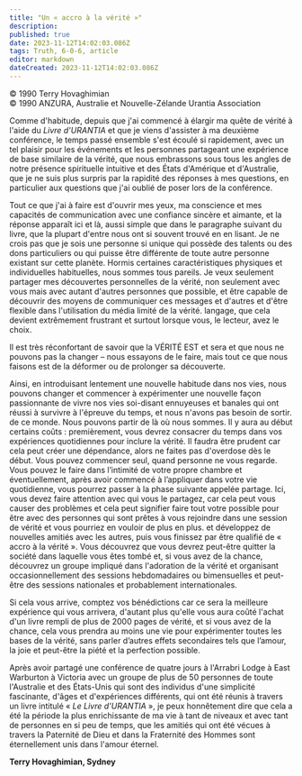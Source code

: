 ```yaml
---
title: "Un « accro à la vérité »"
description: 
published: true
date: 2023-11-12T14:02:03.086Z
tags: Truth, 6-0-6, article
editor: markdown
dateCreated: 2023-11-12T14:02:03.086Z
---
```


<p class="v-card v-sheet theme--light gray lighten-3 px-2 py-1">© 1990 Terry Hovaghimian<br>© 1990 ANZURA, Australie et Nouvelle-Zélande Urantia Association</p>


Comme d'habitude, depuis que j'ai commencé à élargir ma quête de vérité à l'aide du _Livre d'URANTIA_ et que je viens d'assister à ma deuxième conférence, le temps passé ensemble s'est écoulé si rapidement, avec un tel plaisir pour les événements et les personnes partageant une expérience de base similaire de la vérité, que nous embrassons sous tous les angles de notre présence spirituelle intuitive et des États d'Amérique et d'Australie, que je ne suis plus surpris par la rapidité des réponses à mes questions, en particulier aux questions que j'ai oublié de poser lors de la conférence.

Tout ce que j'ai à faire est d'ouvrir mes yeux, ma conscience et mes capacités de communication avec une confiance sincère et aimante, et la réponse apparaît ici et là, aussi simple que dans le paragraphe suivant du livre, que la plupart d'entre nous ont si souvent trouvé en en lisant. Je ne crois pas que je sois une personne si unique qui possède des talents ou des dons particuliers ou qui puisse être différente de toute autre personne existant sur cette planète. Hormis certaines caractéristiques physiques et individuelles habituelles, nous sommes tous pareils. Je veux seulement partager mes découvertes personnelles de la vérité, non seulement avec vous mais avec autant d'autres personnes que possible, et être capable de découvrir des moyens de communiquer ces messages et d'autres et d'être flexible dans l'utilisation du média limité de la vérité. langage, que cela devient extrêmement frustrant et surtout lorsque vous, le lecteur, avez le choix.

Il est très réconfortant de savoir que la VÉRITÉ EST et sera et que nous ne pouvons pas la changer – nous essayons de le faire, mais tout ce que nous faisons est de la déformer ou de prolonger sa découverte.

Ainsi, en introduisant lentement une nouvelle habitude dans nos vies, nous pouvons changer et commencer à expérimenter une nouvelle façon passionnante de vivre nos vies soi-disant ennuyeuses et banales qui ont réussi à survivre à l'épreuve du temps, et nous n'avons pas besoin de sortir. de ce monde. Nous pouvons partir de là où nous sommes. Il y aura au début certains coûts : premièrement, vous devrez consacrer du temps dans vos expériences quotidiennes pour inclure la vérité. Il faudra être prudent car cela peut créer une dépendance, alors ne faites pas d'overdose dès le début. Vous pouvez commencer seul, quand personne ne vous regarde. Vous pouvez le faire dans l’intimité de votre propre chambre et éventuellement, après avoir commencé à l’appliquer dans votre vie quotidienne, vous pourrez passer à la phase suivante appelée partage. Ici, vous devez faire attention avec qui vous le partagez, car cela peut vous causer des problèmes et cela peut signifier faire tout votre possible pour être avec des personnes qui sont prêtes à vous rejoindre dans une session de vérité et vous pourriez en vouloir de plus en plus. et développez de nouvelles amitiés avec les autres, puis vous finissez par être qualifié de « accro à la vérité ». Vous découvrez que vous devrez peut-être quitter la société dans laquelle vous êtes tombé et, si vous avez de la chance, découvrez un groupe impliqué dans l'adoration de la vérité et organisant occasionnellement des sessions hebdomadaires ou bimensuelles et peut-être des sessions nationales et probablement internationales.

Si cela vous arrive, comptez vos bénédictions car ce sera la meilleure expérience qui vous arrivera, d'autant plus qu'elle vous aura coûté l'achat d'un livre rempli de plus de 2000 pages de vérité, et si vous avez de la chance, cela vous prendra au moins une vie pour expérimenter toutes les bases de la vérité, sans parler d’autres effets secondaires tels que l’amour, la joie et peut-être la piété et la perfection possible.

Après avoir partagé une conférence de quatre jours à l'Arrabri Lodge à East Warburton à Victoria avec un groupe de plus de 50 personnes de toute l'Australie et des États-Unis qui sont des individus d'une simplicité fascinante, d'âges et d'expériences différents, qui ont été réunis à travers un livre intitulé « _Le Livre d'URANTIA_ », je peux honnêtement dire que cela a été la période la plus enrichissante de ma vie à tant de niveaux et avec tant de personnes en si peu de temps, que les amitiés qui ont été vécues à travers la Paternité de Dieu et dans la Fraternité des Hommes sont éternellement unis dans l'amour éternel.

**Terry Hovaghimian, Sydney**

